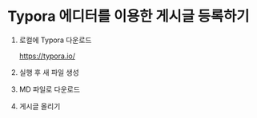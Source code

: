 # Typora 에디터를 이용한 게시글 등록하기



1. 로컬에 Typora 다운로드 

   https://typora.io/

   

2. 실행 후 새 파일 생성

3. MD 파일로 다운로드

4. 게시글 올리기

